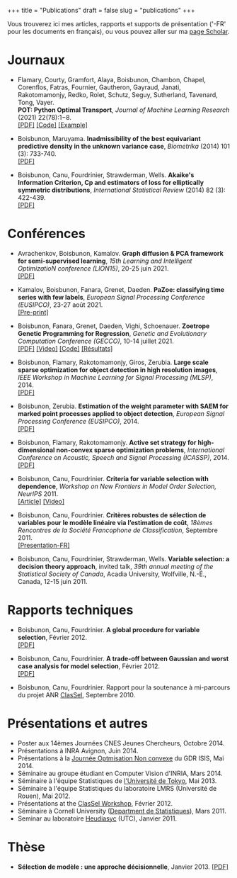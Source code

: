 +++ 
title = "Publications"
draft = false
slug = "publications"
+++ 

Vous trouverez ici mes articles, rapports et supports de présentation ('-FR' pour les documents en français), ou vous pouvez aller sur ma [page Scholar](https://scholar.google.com/citations?user=mwuzuB8AAAAJ&hl=fr&oi=ao).

# Journaux

* Flamary, Courty, Gramfort, Alaya, Boisbunon, Chambon, Chapel, Corenflos, Fatras, Fournier, Gautheron, Gayraud, Janati, Rakotomamonjy, Redko, Rolet, Schutz, Seguy, Sutherland, Tavenard, Tong, Vayer. <br />
**POT: Python Optimal Transport**, *Journal of Machine Learning Research* (2021) 22(78):1−8. \
[[PDF]](https://jmlr.csail.mit.edu/papers/v22/20-451.html)
[[Code]](https://pythonot.github.io/)
[[Example]](https://towardsdatascience.com/hands-on-guide-to-python-optimal-transport-toolbox-part-1-922a2e82e621)

* Boisbunon, Maruyama. **Inadmissibility of the best equivariant predictive density in the unknown variance case**,
*Biometrika* (2014) 101 (3): 733-740.\
[[PDF]](http://arxiv.org/pdf/1308.2765.pdf)

* Boisbunon, Canu, Fourdrinier, Strawderman, Wells. 
**Akaike's Information Criterion, Cp and estimators of loss for elliptically symmetric distributions**,
*International Statistical Review* (2014) 82 (3): 422-439.\
[[PDF]](http://arxiv.org/pdf/1308.2766.pdf)


# Conférences

* Avrachenkov, Boisbunon, Kamalov. 
**Graph diffusion & PCA framework for semi-supervised learning**,
*15th Learning and Intelligent OptimizatioN conference (LION15)*, 20-25 juin 2021. \
[[PDF]](documents/GDPCA_LION2021.pdf)

* Kamalov, Boisbunon, Fanara, Grenet, Daeden. 
**PaZoe: classifying time series with few labels**,
*European Signal Processing Conference (EUSIPCO)*, 23-27 août 2021. \
[[Pre-print]](documents/PaZoe_EUSIPCO2021_preprint.pdf) 

* Boisbunon, Fanara, Grenet, Daeden, Vighi, Schoenauer. 
**Zoetrope Genetic Programming for Regression**,
*Genetic and Evolutionary Computation Conference (GECCO)*, 10-14 juillet 2021. \
[[PDF]](https://dl.acm.org/doi/pdf/10.1145/3449639.3459349)
[[Video]](https://www.youtube.com/watch?v=L7XbUn8SRUY)
[[Code]](https://gitlab.devenv.mydatamodels.com/publications/bench-zgp-symbolic-regression)
[[Résultats]](https://towardsdatascience.com/what-if-we-didnt-have-to-compromise-between-interpretability-and-performance-da00d4e30a44)

* Boisbunon, Flamary, Rakotomamonjy, Giros, Zerubia. 
**Large scale sparse optimization for object detection in high resolution images**,
*IEEE Workshop in Machine Learning for Signal Processing (MLSP)*, 2014. \
[[PDF]](http://remi.flamary.com/biblio/boisbunon2014largescale.pdf)

 
* Boisbunon, Zerubia. 
**Estimation of the weight parameter with SAEM for marked point processes applied to object detection**, 
 *European Signal Processing Conference (EUSIPCO)*, 2014. \
[[PDF]](http://hal.inria.fr/docs/01/06/62/32/PDF/Template.pdf)
 
* Boisbunon, Flamary, Rakotomamonjy. 
**Active set strategy for high-dimensional non-convex sparse optimization problems**, 
*International Conference on Acoustic, Speech and Signal Processing (ICASSP)*, 2014. \
[[PDF]](http://remi.flamary.com/biblio/boisbunon2014active.pdf)
 
* Boisbunon, Canu, Fourdrinier. 
**Criteria for variable selection with dependence**,
*Workshop on New Frontiers in Model Order Selection, NeurIPS* 2011. \
[[Article]](http://hal.archives-ouvertes.fr/hal-00626307/en/)
[[Video]](http://videolectures.net/aurelie_boisbunon/)

* Boisbunon, Canu, Fourdrinier. 
**Critères robustes de sélection de variables pour le modèle linéaire via l’estimation de coût**,
*18èmes Rencontres de la Société Francophone de Classification*, Septembre 2011.\
[[Presentation-FR]](https://www.researchgate.net/profile/Dominique-Fourdrinier/publication/267978682_Criteres_robustes_de_selection_de_variables_pour_le_modele_lineaire_via_l%27estimation_de_cout/links/554347c70cf23ff7168387e6/Criteres-robustes-de-selection-de-variables-pour-le-modele-lineaire-via-lestimation-de-cout.pdf)

* Boisbunon, Canu, Fourdrinier, Strawderman, Wells. 
**Variable selection: a decision theory approach**, invited talk, *39th annual meeting of the Statistical Society of Canada*, 
Acadia University, Wolfville, N.-É., Canada, 12-15 juin 2011. 

# Rapports techniques
* Boisbunon, Canu, Fourdrinier. 
**A global procedure for variable selection**,
Février 2012.\
[[PDF]](https://d1wqtxts1xzle7.cloudfront.net/30818087/BCF_icml2012_report.pdf?1362361979=&response-content-disposition=inline%3B+filename%3DA_global_procedure_for_variable_selectio.pdf&Expires=1629985334&Signature=F--i~R2~oPZ-ji~JI5XWEb3~B17t~oPHWNP3u~SVzzYuzOhtIzb-PRB4upUUbU10gYXmGOiAp0R~PZAb7pmCryPhJP5725hT39t0uu~uf8XN~hsOCduvAUE1ZMhg6xrjm9nDHDgbgrlmJNVzlF7MalAw1-O1dtiwBSKmkHGBWxzIDiRGiwfTrcDgs9VRpfDUBNSqigUupkdLixsjfZfeapG9kgTIAndH0l-B6GEw0bIUqHsUzYeqplPyC7orspYwFInWEMM0eI40r1Tgege1N36o9cGyxLg1DL8htUo3XKpEQinMZB4ghFpquvMoo5lZBXRboqgVJj00mzzNOLIXWA__&Key-Pair-Id=APKAJLOHF5GGSLRBV4ZA)

* Boisbunon, Canu, Fourdrinier. 
**A trade-off between Gaussian and worst case analysis for model selection**,
Février 2012.\
[[PDF]](https://d1wqtxts1xzle7.cloudfront.net/30818078/BCF_colt2012_report.pdf?1362361977=&response-content-disposition=inline%3B+filename%3DA_trade_off_between_Gaussian_and_worst_c.pdf&Expires=1629985293&Signature=T3EpjbEjOgRMe-71i2oXPdPOFbV1QFLJsk8VyVxE0zf7jFD5RsDTUhZ6e~Eap8g7Fvw0QfrUmSW1-~DKPN~SS-pXt5kXaPSQPb68yHKr0Ms04QfSrBpwNbcVUuPJzpn4-zO7ajsSC5rR5o14Q8EBgCK3Y9XlH382lSyn4RORGqTc4D4FEX~rWbp7yK0ALSnpBsGc9yJdE~Sx1TD4PwfD6ZDFAECAm6nJ72hW-6MGaht3WmsqE0nFomuMt12IkunG410uGvMHfN2UnxoCA4L2IL3fG-mKq~yKzeX7DolvX82L3Q7AdGn-AqIrK2P-ONDjmlk2HQOKseEnImKNs6ZpaQ__&Key-Pair-Id=APKAJLOHF5GGSLRBV4ZA)

* Boisbunon, Canu, Fourdrinier. 
Rapport pour la soutenance à mi-parcours du projet ANR [ClasSel](http://www.hds.utc.fr/classel/doku.php),
Septembre 2010. 

# Présentations et autres

* Poster aux 14èmes Journées CNES Jeunes Chercheurs, Octobre 2014.
* Présentations à INRA Avignon, Juin 2014.
* Présentations à la [Journée Optmisation Non convexe](http://www.gdr-isis.fr/index.php?page=reunion&idreunion=246) du GDR ISIS, Mai 2014.
* Séminaire au groupe étudiant en Computer Vision d'INRIA, Mars 2014.
* Séminaire à l'équipe Statistiques de [l'Université de Tokyo](https://www.u-tokyo.ac.jp/en/), Mai 2013.
* Séminaire à l'équipe Statistiques du laboratoire LMRS (Université de Rouen), Mai 2012.
* Présentations at the [ClasSel Workshop](https://sites.google.com/site/workshopclassel/), Février 2012.
* Séminaire à Cornell University ([Department de Statistiques](http://www.stat.cornell.edu/)), 
Mars 2011. 
* Seminar au laboratoire [Heudiasyc](http://www.hds.utc.fr/) (UTC), Janvier 2011.

# Thèse

* **Sélection de modèle : une approche décisionnelle**,
Janvier 2013.
[[PDF]](https://tel.archives-ouvertes.fr/tel-00793898/document)
